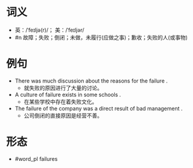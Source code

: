 # 词义
- 英：/ˈfeɪljə(r)/； 美：/ˈfeɪljər/
- #n 故障；失败；倒闭；未做，未履行(应做之事)；歉收；失败的人(或事物)
# 例句
- There was much discussion about the reasons for the failure .
	- 就失败的原因进行了大量的讨论。
- A culture of failure exists in some schools .
	- 在某些学校中存在着失败文化。
- The failure of the company was a direct result of bad management .
	- 公司倒闭的直接原因是经营不善。
# 形态
- #word_pl failures
